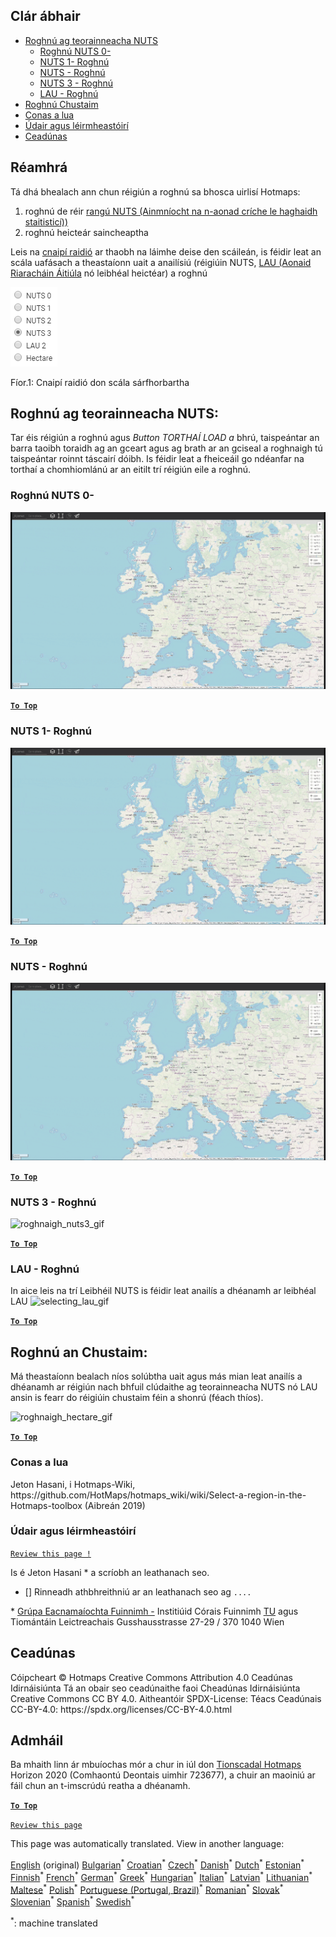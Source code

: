 <h2> Clár ábhair </h2><ul><li> <a href="#Selection-by-NUTS-boundaries">Roghnú ag teorainneacha NUTS</a> <ul><li> <a href="#NUTS-0--Selection">Roghnú NUTS 0-</a> </li><li> <a href="#NUTS-1--Selection">NUTS 1- Roghnú</a> </li><li> <a href="#NUTS-2--Selection">NUTS - Roghnú</a> </li><li> <a href="#NUTS-3--Selection">NUTS 3 - Roghnú</a> </li><li> <a href="#LAU--Selection">LAU - Roghnú</a> </li></ul></li><li> <a href="#Custom-Selection">Roghnú Chustaim</a> </li><li> <a href="#How-to-cite">Conas a lua</a> </li><li> <a href="#Authors-and-reviewers">Údair agus léirmheastóirí</a> </li><li> <a href="#License">Ceadúnas</a> </li></ul><h2> Réamhrá </h2><p> Tá dhá bhealach ann chun réigiún a roghnú sa bhosca uirlisí Hotmaps: </p><ol><li> roghnú de réir <a href="https://ec.europa.eu/eurostat/web/nuts/background">rangú NUTS (Ainmníocht na n-aonad críche le haghaidh staitisticí))</a> </li><li> roghnú heicteár saincheaptha </li></ol><p> Leis na <a href="#Fig1">cnaipí raidió</a> ar thaobh na láimhe deise den scáileán, is féidir leat an scála uafásach a theastaíonn uait a anailísiú (réigiúin NUTS, <a href="https://ec.europa.eu/eurostat/web/nuts/local-administrative-units">LAU (Aonaid Riaracháin Áitiúla</a> nó leibhéal heictéar) a roghnú </p><p> <a name="Fig1"><img alt="radio_buttons_png" src="https://github.com/HotMaps/hotmaps_wiki/blob/master/Images/general_tool_functionalities_and_structure/radio_buttons.png"/></a> </p><p> Fíor.1: Cnaipí raidió don scála sárfhorbartha </p><h2> Roghnú ag teorainneacha NUTS: </h2><p> Tar éis réigiún a roghnú agus <em>Button TORTHAÍ LOAD a</em> bhrú, taispeántar an barra taoibh toraidh ag an gceart agus ag brath ar an gciseal a roghnaigh tú taispeántar roinnt táscairí dóibh. Is féidir leat a fheiceáil go ndéanfar na torthaí a chomhiomlánú ar an eitilt trí réigiún eile a roghnú. </p><h3> Roghnú NUTS 0- </h3><p><img alt="selecting_nuts0_gif" src="https://github.com/HotMaps/hotmaps_wiki/blob/master/Images/general_tool_functionalities_and_structure/selecting_nuts0.gif"/></p><p><ins> <code><strong><a href="#table-of-contents">To Top</a></strong></code> </ins> </p><h3> NUTS 1- Roghnú </h3><p><img alt="roghnaigh_nuts1_gif" src="https://github.com/HotMaps/hotmaps_wiki/blob/master/Images/general_tool_functionalities_and_structure/selecting_nuts1.gif"/></p><p><ins> <code><strong><a href="#table-of-contents">To Top</a></strong></code> </ins> </p><h3> NUTS - Roghnú </h3><p><img alt="roghnaigh_nuts2_gif" src="https://github.com/HotMaps/hotmaps_wiki/blob/master/Images/general_tool_functionalities_and_structure/selecting_nuts2.gif"/></p><p><ins> <code><strong><a href="#table-of-contents">To Top</a></strong></code> </ins> </p><h3> NUTS 3 - Roghnú </h3><p><img alt="roghnaigh_nuts3_gif" src="https://github.com/HotMaps/hotmaps_wiki/blob/master/Images/general_tool_functionalities_and_structure/selecting_nuts3.gif"/></p><p><ins> <code><strong><a href="#table-of-contents">To Top</a></strong></code> </ins> </p><h3> LAU - Roghnú </h3><p> In aice leis na trí Leibhéil NUTS is féidir leat anailís a dhéanamh ar leibhéal LAU <img alt="selecting_lau_gif" src="https://github.com/HotMaps/hotmaps_wiki/blob/master/Images/general_tool_functionalities_and_structure/selecting_lau.gif"/></p><p><ins> <code><strong><a href="#table-of-contents">To Top</a></strong></code> </ins> </p><h2> Roghnú an Chustaim: </h2><p> Má theastaíonn bealach níos solúbtha uait agus más mian leat anailís a dhéanamh ar réigiún nach bhfuil clúdaithe ag teorainneacha NUTS nó LAU ansin is fearr do réigiúin chustaim féin a shonrú (féach thíos). </p><p><img alt="roghnaigh_hectare_gif" src="https://github.com/HotMaps/hotmaps_wiki/blob/master/Images/general_tool_functionalities_and_structure/selecting_hectare.gif"/></p><p><ins> <code><strong><a href="#table-of-contents">To Top</a></strong></code> </ins> </p><h3> Conas a lua </h3><p> Jeton Hasani, i Hotmaps-Wiki, https://github.com/HotMaps/hotmaps_wiki/wiki/Select-a-region-in-the-Hotmaps-toolbox (Aibreán 2019) </p><h3> Údair agus léirmheastóirí </h3><p> <code><a href="https://github.com/HotMaps/hotmaps_wiki/wiki/How-to-select-a-region-in-the-Hotmaps-toolbox/_edit">Review this page !</a></code> </p> <p> Is é Jeton Hasani * a scríobh an leathanach seo. </p><ul><li> [] Rinneadh athbhreithniú ar an leathanach seo ag <code>....</code> </li></ul><p> * <a href="https://eeg.tuwien.ac.at/">Grúpa Eacnamaíochta Fuinnimh -</a> Institiúid Córais Fuinnimh <a href="https://eeg.tuwien.ac.at/">TU</a> agus Tiomántáin Leictreachais Gusshausstrasse 27-29 / 370 1040 Wien </p><h2> Ceadúnas </h2><p> Cóipcheart © Hotmaps Creative Commons Attribution 4.0 Ceadúnas Idirnáisiúnta Tá an obair seo ceadúnaithe faoi Cheadúnas Idirnáisiúnta Creative Commons CC BY 4.0. Aitheantóir SPDX-License: Téacs Ceadúnais CC-BY-4.0: https://spdx.org/licenses/CC-BY-4.0.html </p><h2> Admháil </h2><p> Ba mhaith linn ár mbuíochas mór a chur in iúl don <a href="https://www.hotmaps-project.eu">Tionscadal Hotmaps</a> Horizon 2020 (Comhaontú Deontais uimhir 723677), a chuir an maoiniú ar fáil chun an t-imscrúdú reatha a dhéanamh. </p><p><ins> <code><strong><a href="#table-of-contents">To Top</a></strong></code> </ins> </p><p> <code><a href="https://github.com/HotMaps/hotmaps_wiki/wiki/How-to-select-a-region-in-the-Hotmaps-toolbox/_edit">Review this page</a></code> </p>

This page was automatically translated. View in another language:

[English](en-Select-a-region-in-the-Hotmaps-toolbox) (original) [Bulgarian](bg-Select-a-region-in-the-Hotmaps-toolbox)<sup>\*</sup> [Croatian](hr-Select-a-region-in-the-Hotmaps-toolbox)<sup>\*</sup> [Czech](cs-Select-a-region-in-the-Hotmaps-toolbox)<sup>\*</sup> [Danish](da-Select-a-region-in-the-Hotmaps-toolbox)<sup>\*</sup> [Dutch](nl-Select-a-region-in-the-Hotmaps-toolbox)<sup>\*</sup> [Estonian](et-Select-a-region-in-the-Hotmaps-toolbox)<sup>\*</sup> [Finnish](fi-Select-a-region-in-the-Hotmaps-toolbox)<sup>\*</sup> [French](fr-Select-a-region-in-the-Hotmaps-toolbox)<sup>\*</sup> [German](de-Select-a-region-in-the-Hotmaps-toolbox)<sup>\*</sup> [Greek](el-Select-a-region-in-the-Hotmaps-toolbox)<sup>\*</sup> [Hungarian](hu-Select-a-region-in-the-Hotmaps-toolbox)<sup>\*</sup>  [Italian](it-Select-a-region-in-the-Hotmaps-toolbox)<sup>\*</sup> [Latvian](lv-Select-a-region-in-the-Hotmaps-toolbox)<sup>\*</sup> [Lithuanian](lt-Select-a-region-in-the-Hotmaps-toolbox)<sup>\*</sup> [Maltese](mt-Select-a-region-in-the-Hotmaps-toolbox)<sup>\*</sup> [Polish](pl-Select-a-region-in-the-Hotmaps-toolbox)<sup>\*</sup> [Portuguese (Portugal, Brazil)](pt-Select-a-region-in-the-Hotmaps-toolbox)<sup>\*</sup> [Romanian](ro-Select-a-region-in-the-Hotmaps-toolbox)<sup>\*</sup> [Slovak](sk-Select-a-region-in-the-Hotmaps-toolbox)<sup>\*</sup> [Slovenian](sl-Select-a-region-in-the-Hotmaps-toolbox)<sup>\*</sup> [Spanish](es-Select-a-region-in-the-Hotmaps-toolbox)<sup>\*</sup> [Swedish](sv-Select-a-region-in-the-Hotmaps-toolbox)<sup>\*</sup> 

<sup>\*</sup>: machine translated
